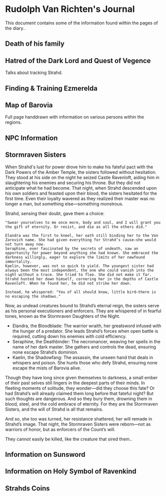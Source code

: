 # Rudolph Van Richten's Journal #

This document contains some of the information found within the pages of the diary..

## Death of his family ##

## Hatred of the Dark Lord and Quest of Vegence ##
Talks about tracking Strahd. 

## Finding & Training Ezmerelda ##

## Map of Barovia ##

Full page handdrawn with information on various persons within the regions. 


## NPC Information ##

## Stormraven Sisters ##

When Strahd's lust for power drove him to make his fateful pact with the Dark Powers of the Amber Temple, the sisters followed without hesitation. They stood at his side on the night he seized Castle Ravenloft, aiding him in slaughtering his enemies and securing his throne. But they did not anticipate what he had become. That night, when Strahd descended upon his own soldiers and feasted upon their blood, the sisters hesitated for the first time. Even their loyalty wavered as they realized their master was no longer a man, but something else—something monstrous.

Strahd, sensing their doubt, gave them a choice:

    "Swear yourselves to me once more, body and soul, and I will grant you the gift of eternity. Or resist, and die as all the others did."
    
    Elandra was the first to kneel, her oath still binding her to the Von Zarovich name. She had given everything for Strahd’s cause—she would not turn away now.
    Seraphine, ever fascinated by the secrets of undeath, saw an opportunity for power beyond anything she had known. She embraced the darkness willingly, eager to explore the limits of her newfound immortality.
    Kaelin, however, was not so quick to yield. The youngest sister had always been the most independent, the one who could vanish into the night without a trace. She tried to flee. She did not make it far. Strahd hunted her down himself, cornering her in the depths of Castle Ravenloft. When he found her, he did not strike her down. 
    
    Instead, he whispered: "You of all should know, little bird—there is no escaping the shadows."


Now, as undead creatures bound to Strahd’s eternal reign, the sisters serve as his personal executioners and enforcers. They are whispered of in fearful tones, known as the Stormraven Daughters of the Night.
- Elandra, the Bloodblade: The warrior wraith, her greatsword infused with the hunger of a predator. She leads Strahd’s forces when open battle is required, cutting down his enemies with cold efficiency.
- Seraphine, the Deathbinder: The necromancer, weaving her spells in the name of her dark master. She gathers and controls the dead, ensuring none escape Strahd’s dominion.
- Kaelin, the Shadowfang: The assassin, the unseen hand that deals in whispers and poison. She hunts those who defy Strahd, ensuring none escape the mists of Barovia alive.

Though they have long since given themselves to darkness, a small ember of their past selves still lingers in the deepest parts of their minds. In fleeting moments of solitude, they wonder—did they choose this fate? Or had Strahd’s will already claimed them long before that fateful night? But such thoughts are dangerous. And so they bury them, drowning them in blood, steel, and the cold embrace of eternity. For they are the Stormraven Sisters, and the will of Strahd is all that remains.

And so, she too was turned, her resistance shattered, her will remade in Strahd’s image. That night, the Stormraven Sisters were reborn—not as warriors of honor, but as enforcers of the Count’s will. 

They cannot easily be killed, like the creature that sired them.. 

## Information on Sunsword ##

## Information on Holy Symbol of Ravenkind ##

## Strahds Coins ##


